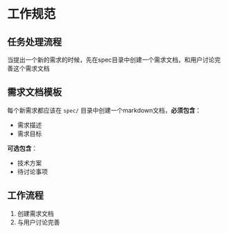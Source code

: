 # 工作规范

## 任务处理流程

当提出一个新的需求的时候，先在spec目录中创建一个需求文档，和用户讨论完善这个需求文档

## 需求文档模板

每个新需求都应该在 `spec/` 目录中创建一个markdown文档，**必须包含**：
- 需求描述
- 需求目标

**可选包含**：
- 技术方案
- 待讨论事项

## 工作流程
1. 创建需求文档
2. 与用户讨论完善
